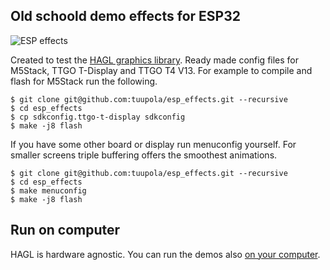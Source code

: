 ## Old schoold demo effects for ESP32

![ESP effects](https://appelsiini.net/img/2020/esp-effects.jpg)

Created to test the [HAGL graphics library](https://github.com/tuupola/hagl). Ready made config files for M5Stack, TTGO T-Display and TTGO T4 V13. For example to compile and flash for M5Stack run the following.

```
$ git clone git@github.com:tuupola/esp_effects.git --recursive
$ cd esp_effects
$ cp sdkconfig.ttgo-t-display sdkconfig
$ make -j8 flash
```

If you have some other board or display run menuconfig yourself. For smaller screens triple buffering offers the smoothest animations.

```
$ git clone git@github.com:tuupola/esp_effects.git --recursive
$ cd esp_effects
$ make menuconfig
$ make -j8 flash
```

## Run on computer

HAGL is hardware agnostic. You can run the demos also [on your computer](https://github.com/tuupola/sdl2_effects).


